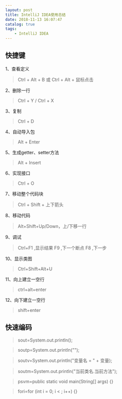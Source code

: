 ```yaml
---
layout: post
title: IntelliJ IDEA使用总结
date: 2018-11-13 16:07:47
catalog: true
tags:
    - IntelliJ IDEA
---
```


## 快捷键

1、查看定义

> Ctrl + Alt + B 或 Ctrl + Alt + 鼠标点击

2、删除一行

> Ctrl + Y / Ctrl + X

3、复制

> Ctrl + D

4、自动导入包

> Alt + Enter

5、生成getter、setter方法

> Alt + Insert

6、实现接口

> Ctrl + O

7、移动整个代码块

> Ctrl + Shift + 上下箭头

8、移动代码

> Alt+Shift+Up/Down，上/下移一行

9、调试

> Ctrl+F1 ,显示结果
> F9 ,下一个断点 F8 ,下一步

10、显示类图

> Ctrl+Shift+Alt+U

11、向上建立一空行

> ctrl+alt+enter

12、向下建立一空行

> shift+enter

## 快速编码

> sout=System.out.println();

> soutp=System.out.println("");

> soutv=System.out.println("变量名 = " + 变量);

> soutm=System.out.println("当前类名.当前方法");

> psvm=public static void main(String[] args) {}

> fori=for (int i = 0; i < ; i++) {}